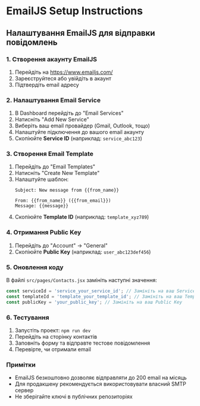 # EmailJS Setup Instructions

## Налаштування EmailJS для відправки повідомлень

### 1. Створення акаунту EmailJS
1. Перейдіть на https://www.emailjs.com/
2. Зареєструйтеся або увійдіть в акаунт
3. Підтвердіть email адресу

### 2. Налаштування Email Service
1. В Dashboard перейдіть до "Email Services"
2. Натисніть "Add New Service"
3. Виберіть ваш email провайдер (Gmail, Outlook, тощо)
4. Налаштуйте підключення до вашого email акаунту
5. Скопіюйте **Service ID** (наприклад: `service_abc123`)

### 3. Створення Email Template
1. Перейдіть до "Email Templates"
2. Натисніть "Create New Template"
3. Налаштуйте шаблон:
   ```
   Subject: New message from {{from_name}}
   
   From: {{from_name}} ({{from_email}})
   Message: {{message}}
   ```
4. Скопіюйте **Template ID** (наприклад: `template_xyz789`)

### 4. Отримання Public Key
1. Перейдіть до "Account" → "General"
2. Скопіюйте **Public Key** (наприклад: `user_abc123def456`)

### 5. Оновлення коду
В файлі `src/pages/Contacts.jsx` замініть наступні значення:

```javascript
const serviceId = 'service_your_service_id'; // Замініть на ваш Service ID
const templateId = 'template_your_template_id'; // Замініть на ваш Template ID  
const publicKey = 'your_public_key'; // Замініть на ваш Public Key
```

### 6. Тестування
1. Запустіть проект: `npm run dev`
2. Перейдіть на сторінку контактів
3. Заповніть форму та відправте тестове повідомлення
4. Перевірте, чи отримали email

### Примітки
- EmailJS безкоштовно дозволяє відправляти до 200 email на місяць
- Для продакшену рекомендується використовувати власний SMTP сервер
- Не зберігайте ключі в публічних репозиторіях

